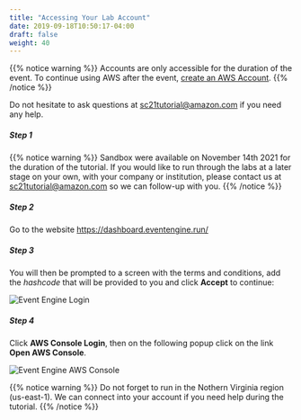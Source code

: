 ```yaml
---
title: "Accessing Your Lab Account"
date: 2019-09-18T10:50:17-04:00
draft: false
weight: 40
---
```


{{% notice warning %}}
Accounts are only accessible for the duration of the event. To continue using AWS after the event, [create an AWS Account](<https://aws.amazon.com/premiumsupport/knowledge-center/create-and-activate-aws-account/>).
{{% /notice %}}

Do not hesitate to ask questions at sc21tutorial@amazon.com if you need any help.

##### Step 1

{{% notice warning %}}
Sandbox were available on November 14th 2021 for the duration of the tutorial. If you would like to run through the labs at a later stage on your own, with your company or institution, please contact us at sc21tutorial@amazon.com so we can follow-up with you.
{{% /notice %}}

##### Step 2

Go to the website https://dashboard.eventengine.run/

##### Step 3

You will then be prompted to a screen with the terms and conditions, add the *hashcode* that will be provided to you and click **Accept** to continue:

![Event Engine Login](</images/sc21/event-engine-login.png>)

##### Step 4

Click **AWS Console Login**, then on the following popup click on the link **Open AWS Console**.

![Event Engine AWS Console](</images/sc21/event-engine-aws-console.png>)

{{% notice warning %}}
Do not forget to run in the Nothern Virginia region (us-east-1). We can connect into your account if you need help during the tutorial.
{{% /notice %}}
